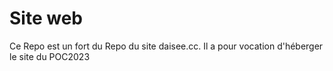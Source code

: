 # Site web

Ce Repo est un fort du Repo du site daisee.cc.
Il a pour vocation d'héberger le site du POC2023

